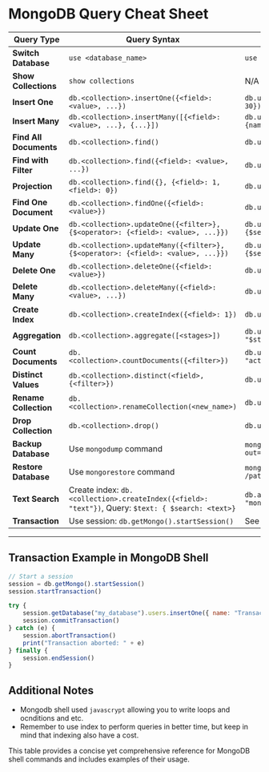 # MongoDB Query Cheat Sheet

| **Query Type**         | **Query Syntax**                                                                                     | **Example**                                                                                         |
|-------------------------|-----------------------------------------------------------------------------------------------------|-----------------------------------------------------------------------------------------------------|
| **Switch Database**     | `use <database_name>`                                                                              | `use my_database`                                                                                  |
| **Show Collections**    | `show collections`                                                                                 | N/A                                                                                                 |
| **Insert One**          | `db.<collection>.insertOne({<field>: <value>, ...})`                                               | `db.users.insertOne({name: "John", age: 30})`                                                      |
| **Insert Many**         | `db.<collection>.insertMany([{<field>: <value>, ...}, {...}])`                                      | `db.users.insertMany([{name: "Alice"}, {name: "Bob"}])`                                            |
| **Find All Documents**  | `db.<collection>.find()`                                                                           | `db.users.find()`                                                                                   |
| **Find with Filter**    | `db.<collection>.find({<field>: <value>, ...})`                                                    | `db.users.find({age: 30})`                                                                          |
| **Projection**          | `db.<collection>.find({}, {<field>: 1, <field>: 0})`                                               | `db.users.find({}, {name: 1, _id: 0})`                                                             |
| **Find One Document**   | `db.<collection>.findOne({<field>: <value>})`                                                      | `db.users.findOne({name: "Alice"})`                                                                |
| **Update One**          | `db.<collection>.updateOne({<filter>}, {$<operator>: {<field>: <value>, ...}})`                     | `db.users.updateOne({name: "John"}, {$set: {age: 31}})`                                            |
| **Update Many**         | `db.<collection>.updateMany({<filter>}, {$<operator>: {<field>: <value>, ...}})`                    | `db.users.updateMany({age: {$gt: 25}}, {$set: {status: "senior"}})`                                |
| **Delete One**          | `db.<collection>.deleteOne({<field>: <value>})`                                                    | `db.users.deleteOne({name: "Bob"})`                                                                |
| **Delete Many**         | `db.<collection>.deleteMany({<field>: <value>, ...})`                                              | `db.users.deleteMany({age: {$lt: 20}})`                                                            |
| **Create Index**        | `db.<collection>.createIndex({<field>: 1})`                                                        | `db.users.createIndex({age: 1})`                                                                   |
| **Aggregation**         | `db.<collection>.aggregate([<stages>])`                                                            | `db.users.aggregate([{ $group: { _id: "$status", total: { $sum: 1 } } }])`                         |
| **Count Documents**     | `db.<collection>.countDocuments({<filter>})`                                                       | `db.users.countDocuments({status: "active"})`                                                      |
| **Distinct Values**     | `db.<collection>.distinct(<field>, {<filter>})`                                                    | `db.users.distinct("status")`                                                                      |
| **Rename Collection**   | `db.<collection>.renameCollection(<new_name>)`                                                     | `db.users.renameCollection("app_users")`                                                           |
| **Drop Collection**     | `db.<collection>.drop()`                                                                           | `db.users.drop()`                                                                                  |
| **Backup Database**     | Use `mongodump` command                                                                            | `mongodump --db=my_database --out=/path/to/backup`                                                 |
| **Restore Database**    | Use `mongorestore` command                                                                         | `mongorestore --db=my_database /path/to/backup/my_database`                                        |
| **Text Search**         | Create index: `db.<collection>.createIndex({<field>: "text"})`, Query: `$text: { $search: <text>}` | `db.articles.find({ $text: { $search: "mongodb tutorial" } })`                                     |
| **Transaction**         | Use session: `db.getMongo().startSession()`                                                        | See detailed transaction example below.                                                           |

---

## Transaction Example in MongoDB Shell
```javascript
// Start a session
session = db.getMongo().startSession()
session.startTransaction()

try {
    session.getDatabase("my_database").users.insertOne({ name: "Transactional User" })
    session.commitTransaction()
} catch (e) {
    session.abortTransaction()
    print("Transaction aborted: " + e)
} finally {
    session.endSession()
}
```

## Additional Notes
- Mongodb shell used `javascrypt` allowing you to write loops and ocnditions and etc.
- Remember to use index to perform queries in better time, but keep in mind that indexing also have a cost.


This table provides a concise yet comprehensive reference for MongoDB shell commands and includes examples of their usage.
